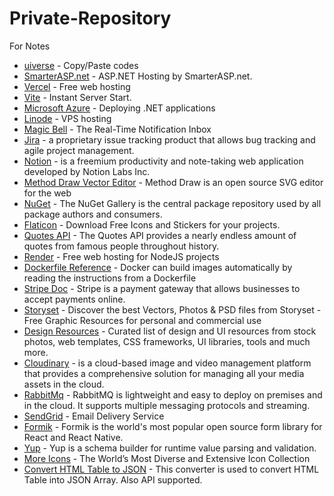 # Private-Repository
For Notes

- [uiverse](https://uiverse.io/) - Copy/Paste codes  
- [SmarterASP.net](https://www.smarterasp.net/) - ASP.NET Hosting by SmarterASP.net. 
- [Vercel](https://vercel.com/dashboard) - Free web hosting
- [Vite](https://vitejs.dev/) - Instant Server Start.
- [Microsoft Azure](https://portal.azure.com/#home) - Deploying .NET applications
- [Linode](https://www.linode.com/) - VPS hosting
- [Magic Bell](https://www.magicbell.com/) - The Real-Time Notification Inbox 
- [Jira](https://www.atlassian.com/software/jira) - a proprietary issue tracking product that allows bug tracking and agile project management.
- [Notion](https://www.notion.so/) - is a freemium productivity and note-taking web application developed by Notion Labs Inc.
- [Method Draw Vector Editor](https://editor.method.ac/) - Method Draw is an open source SVG editor for the web
- [NuGet](https://www.nuget.org/) - The NuGet Gallery is the central package repository used by all package authors and consumers.
- [Flaticon](https://www.flaticon.com/) - Download Free Icons and Stickers for your projects.
- [Quotes API](https://api-ninjas.com/api/quotes) - The Quotes API provides a nearly endless amount of quotes from famous people throughout history.
- [Render](https://render.com/) - Free web hosting for NodeJS projects
- [Dockerfile Reference](https://docs.docker.com/engine/reference/builder/) - Docker can build images automatically by reading the instructions from a Dockerfile 
- [Stripe Doc](https://stripe.com/docs) - Stripe is a payment gateway that allows businesses to accept payments online.
- [Storyset](https://www.freepik.com/author/stories) - Discover the best Vectors, Photos & PSD files from Storyset - Free Graphic Resources for personal and commercial use
- [Design Resources](https://github.com/bradtraversy/design-resources-for-developers) - Curated list of design and UI resources from stock photos, web templates, CSS frameworks, UI libraries, tools and much more.
- [Cloudinary](https://cloudinary.com/) - is a cloud-based image and video management platform that provides a comprehensive solution for managing all your media assets in the cloud. 
- [RabbitMq](https://www.rabbitmq.com/) - RabbitMQ is lightweight and easy to deploy on premises and in the cloud. It supports multiple messaging protocols and streaming.  
- [SendGrid](https://sendgrid.com/) - Email Delivery Service
- [Formik](https://formik.org/) - Formik is the world's most popular open source form library for React and React Native.
- [Yup](https://www.npmjs.com/package/yup) - Yup is a schema builder for runtime value parsing and validation. 
- [More Icons](https://thenounproject.com/icons/) - The World’s Most Diverse and Extensive Icon Collection  
- [Convert HTML Table to JSON](https://tableconvert.com/html-to-json) - This converter is used to convert HTML Table into JSON Array. Also API supported.    
 
